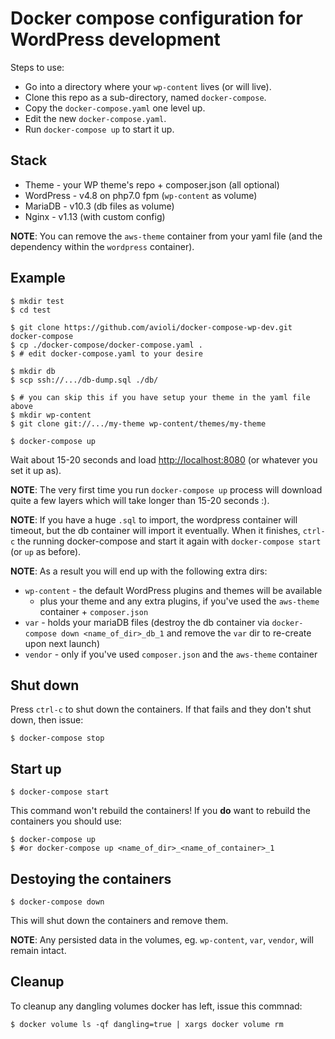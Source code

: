 # Docker compose configuration for WordPress development

Steps to use:

  * Go into a directory where your `wp-content` lives (or will live).
  * Clone this repo as a sub-directory, named `docker-compose`.
  * Copy the `docker-compose.yaml` one level up.
  * Edit the new `docker-compose.yaml`.
  * Run `docker-compose up` to start it up.

## Stack

  * Theme - your WP theme's repo + composer.json (all optional)
  * WordPress - v4.8 on php7.0 fpm (`wp-content` as volume)
  * MariaDB - v10.3 (db files as volume)
  * Nginx - v1.13 (with custom config)

**NOTE**: You can remove the `aws-theme` container from your yaml file (and the dependency within the `wordpress` container).

## Example

```
$ mkdir test
$ cd test

$ git clone https://github.com/avioli/docker-compose-wp-dev.git docker-compose
$ cp ./docker-compose/docker-compose.yaml .
$ # edit docker-compose.yaml to your desire

$ mkdir db
$ scp ssh://.../db-dump.sql ./db/

$ # you can skip this if you have setup your theme in the yaml file above
$ mkdir wp-content
$ git clone git://.../my-theme wp-content/themes/my-theme

$ docker-compose up
```

Wait about 15-20 seconds and load
[http://localhost:8080](http://localhost:8080) (or whatever you set it up as).

**NOTE**: The very first time you run `docker-compose up` process will download
quite a few layers which will take longer than 15-20 seconds :).

**NOTE**: If you have a huge `.sql` to import, the wordpress container will
timeout, but the db container will import it eventually. When it finishes,
`ctrl-c` the running docker-compose and start it again with
`docker-compose start` (or `up` as before).

**NOTE**: As a result you will end up with the following extra dirs:

  * `wp-content` - the default WordPress plugins and themes will be available
    - plus your theme and any extra plugins, if you've used the `aws-theme` container + `composer.json`
  * `var` - holds your mariaDB files (destroy the db container via `docker-compose down <name_of_dir>_db_1` and remove the `var` dir to re-create upon next launch)
  * `vendor` - only if you've used `composer.json` and the `aws-theme` container

## Shut down

Press `ctrl-c` to shut down the containers.
If that fails and they don't shut down, then issue:

```
$ docker-compose stop
```

## Start up

```
$ docker-compose start
```

This command won't rebuild the containers! If you **do** want to rebuild the containers you should use:

```
$ docker-compose up
$ #or docker-compose up <name_of_dir>_<name_of_container>_1
```

## Destoying the containers

```
$ docker-compose down
```

This will shut down the containers and remove them.

**NOTE**: Any persisted data in the volumes, eg. `wp-content`, `var`, `vendor`, will remain intact.

## Cleanup

To cleanup any dangling volumes docker has left, issue this commnad:

```
$ docker volume ls -qf dangling=true | xargs docker volume rm
```
